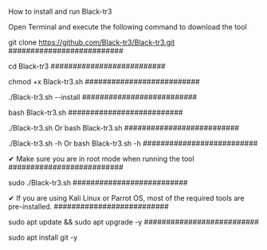 How to install and run Black-tr3

Open Terminal and execute the following command to download the tool

git clone https://github.com/Black-tr3/Black-tr3.git
##########################

cd Black-tr3
##########################

chmod +x Black-tr3.sh
##########################

./Black-tr3.sh --install
##########################

bash Black-tr3.sh
##########################

./Black-tr3.sh
Or
bash Black-tr3.sh
##########################

./Black-tr3.sh -h
Or
bash Black-tr3.sh -h
##########################

✔ Make sure you are in root mode when running the tool
##########################

sudo ./Black-tr3.sh
##########################

✔ If you are using Kali Linux or Parrot OS, most of the required tools are pre-installed.
##########################

sudo apt update && sudo apt upgrade -y
##########################

sudo apt install git -y
